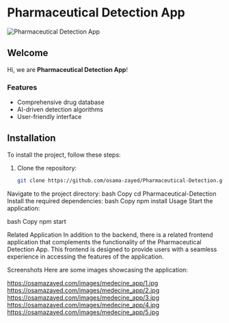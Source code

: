 # Pharmaceutical Detection App

![Pharmaceutical Detection App](https://osamazayed.com/images/portfolio-11.webp)

## Welcome

Hi, we are **Pharmaceutical Detection App**!

### Features

- Comprehensive drug database
- AI-driven detection algorithms
- User-friendly interface

## Installation

To install the project, follow these steps:

1. Clone the repository:
   ```bash
   git clone https://github.com/osama-zayed/Pharmaceutical-Detection.git
Navigate to the project directory:
bash
Copy
cd Pharmaceutical-Detection
Install the required dependencies:
bash
Copy
npm install
Usage
Start the application:

bash
Copy
npm start

Related Application
In addition to the backend, there is a related frontend application that complements the functionality of the Pharmaceutical Detection App. This frontend is designed to provide users with a seamless experience in accessing the features of the application.

Screenshots
Here are some images showcasing the application:

https://osamazayed.com/images/medecine_app/1.jpg
https://osamazayed.com/images/medecine_app/2.jpg
https://osamazayed.com/images/medecine_app/3.jpg
https://osamazayed.com/images/medecine_app/4.jpg
https://osamazayed.com/images/medecine_app/5.jpg
